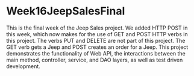 # Week16JeepSalesFinal

This is the final week of the Jeep Sales project. We added HTTP POST in this week, which now makes for the use of GET and POST HTTP verbs in this project. The verbs PUT and DELETE are not part of this project. The GET verb gets a Jeep and POST creates an order for a Jeep. This project demonstrates the functionality of Web API, the interactions between the main method, controller, service, and DAO layers, as well as test driven development.
